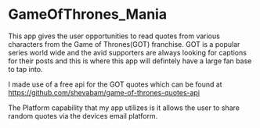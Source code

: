 # GameOfThrones_Mania

This app gives the user opportunities to read quotes from various characters from the Game of Thrones(GOT) franchise. 
GOT is a popular series world wide and the avid supporters are always looking for captions for their posts and this is where this app will defintely have a large fan base to tap into.

I made use of a free api for the GOT quotes which can be found at https://github.com/shevabam/game-of-thrones-quotes-api

The Platform capability that my app utilizes is it allows the user to share random quotes via the devices email platform.
